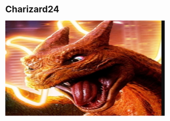 # Charizard24
<div align="center">
    <img src="charizard24.jpg" alt="Charizard24 > Blastoise42" width="600"/>
</div>

